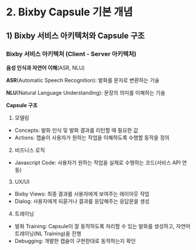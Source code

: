 # 2. Bixby Capsule 기본 개념

## 1) Bixby 서비스 아키텍처와 Capsule 구조

### Bixby 서비스 아키텍처 (Client - Server 아키텍처)



**음성 인식과 자연어 이해**(ASR, NLU)

**ASR**(Automatic Speech Recognition): 발화를 문자로 변환하는 기술

**NLU**(Natural Language Understanding): 문장의 의미를 이해하는 기술



**Capsule 구조**

1) 모델링

- Concepts: 발화 인식 및 발화 결과를 리턴할 때 필요한 값
- Actions: 캡슐이 사용자가 원하는 작업을 이해하도록 수행할 동작을 정의

2) 비즈니스 로직

- Javascript Code: 사용자가 원하는 작업을 실제로 수행하는 코드(서비스 API 연동)

3) UX/UI

- Bixby Views: 최종 결과를 사용자에게 보여주는 레이아웃 작업
- Dialog: 사용자에게 되묻거나 결과를 응답해주는 응답문을 생성

4) 트레이닝

- 발화 Training: Capsule이 잘 동작하도록 처리할 수 있는 발화를 생성하고, 자연어 트레이닝(NL Training)을 진행
- Debugging: 개발한 캡슐이 구현한대로 동작하는지 확인



